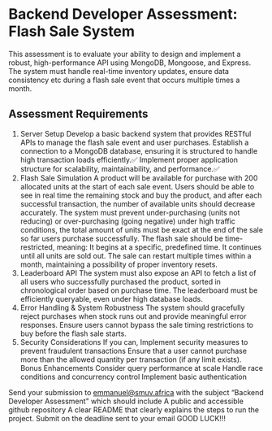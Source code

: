 # Backend Developer Assessment: Flash Sale System

This assessment is to evaluate your ability to design and implement a robust, high-performance API using MongoDB, Mongoose, and Express. The system must handle real-time inventory updates, ensure data consistency etc during a flash sale event that occurs multiple times a month.

## Assessment Requirements

1. Server Setup
   Develop a basic backend system that provides RESTful APIs to manage the flash sale event and user purchases.
   Establish a connection to a MongoDB database, ensuring it is structured to handle high transaction loads efficiently.✅
   Implement proper application structure for scalability, maintainability, and performance.✅
2. Flash Sale Simulation
   A product will be available for purchase with 200 allocated units at the start of each sale event.
   Users should be able to see in real time the remaining stock and buy the product, and after each successful transaction, the number of available units should decrease accurately.
   The system must prevent under-purchasing (units not reducing) or over-purchasing (going negative) under high traffic conditions, the total amount of units must be exact at the end of the sale so far users purchase successfully.
   The flash sale should be time-restricted, meaning:
   It begins at a specific, predefined time.
   It continues until all units are sold out.
   The sale can restart multiple times within a month, maintaining a possibility of proper inventory resets.
3. Leaderboard API
   The system must also expose an API to fetch a list of all users who successfully purchased the product, sorted in chronological order based on purchase time.
   The leaderboard must be efficiently queryable, even under high database loads.
4. Error Handling & System Robustness
   The system should gracefully reject purchases when stock runs out and provide meaningful error responses.
   Ensure users cannot bypass the sale timing restrictions to buy before the flash sale starts.
5. Security Considerations
   If you can, Implement security measures to prevent fraudulent transactions
   Ensure that a user cannot purchase more than the allowed quantity per transaction (if any limit exists).
   Bonus Enhancements
   Consider query performance at scale
   Handle race conditions and concurrency control
   Implement basic authentication

Send your submission to emmanuel@smuv.africa with the subject “Backend Developer Assessment" which should include
A public and accessible github repository
A clear README that clearly explains the steps to run the project.
Submit on the deadline sent to your email
GOOD LUCK!!!

<!-- 
MODELS
PRODUCT: _id, _name, _description, _price, _stock, _flashSale, _flashSaleStart, _flashSaleEnd
USER: _id, _name, _email, _password, _role, _purchases
PURCHASE: _id, _product, _user, _quantity, _total, _date


 -->